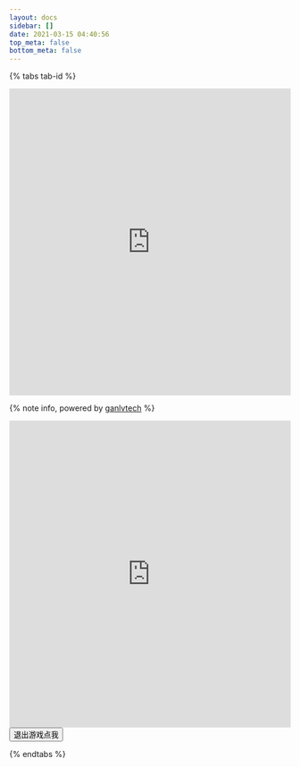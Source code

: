 ```yaml
---
layout: docs
sidebar: []
date: 2021-03-15 04:40:56
top_meta: false
bottom_meta: false
---
```


{% tabs tab-id %}

<!-- tab 抓住小猫😼 -->

<!-- {% iframe https://ganlvtech.github.io/phaser-catch-the-cat/ 760px 550px %} -->
<iframe id="catchthecatid" name="catchthecatname" src="https://ganlvtech.github.io/phaser-catch-the-cat/" width="100%" height="550px" οnlοad="this.height=if_content.document.body.scrollHeight" frameborder="0"></iframe>

{% note info, powered by <a href="https://github.com/ganlvtech/phaser-catch-the-cat" target="_blank">ganlvtech</a> %}
<!-- endtab -->

<!-- tab Duke Nukem Ⅱ🔫 -->

<!-- <iframe src="https://zty.pe/" width="100%" height="550px" οnlοad="this.height=if_content.document.body.scrollHeight" frameborder="0"></iframe> -->

<!-- https://archive.org/details/tsddemo_zip https://archive.org/details/STATION_ZIP-->
<iframe id="dukenukemid" name="dukenukemname" src="https://archive.org/embed/DukeNukemIi" width="100%" height="550px" οnlοad="this.height=if_content.document.body.scrollHeight" frameborder="0"></iframe>

<!-- 自定义按钮（纯CSS）：你可以在任意页面使用该按钮样式（说实话有点丑了），只要赋值dybutton类名即可 -->
<input type="button" value="退出游戏点我" onclick="window.open('https://archive.org/embed/DukeNukemIi','dukenukemname','')" class="dybutton">

<!-- endtab -->

{% endtabs %}